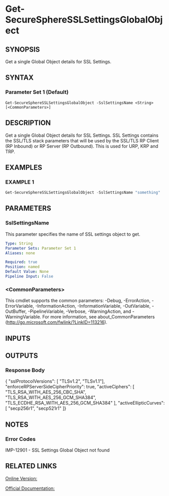 ﻿# Get-SecureSphereSSLSettingsGlobalObject

## SYNOPSIS
Get a single Global Object details for SSL Settings.

## SYNTAX

### Parameter Set 1 (Default)
```
Get-SecureSphereSSLSettingsGlobalObject -SslSettingsName <String> [<CommonParameters>]
```

## DESCRIPTION
Get a single Global Object details for SSL Settings. SSL Settings contains the SSL/TLS stack parameters that will be used by the SSL/TLS RP Client (RP Inbound) or RP Server (RP Outbound). This is used for URP, KRP and TRP.

## EXAMPLES

### EXAMPLE 1

```powershell
Get-SecureSphereSSLSettingsGlobalObject -SslSettingsName "something"
```

## PARAMETERS

### SslSettingsName
This parameter specifies the name of SSL settings object to get.

```yaml
Type: String
Parameter Sets: Parameter Set 1
Aliases: none

Required: true
Position: named
Default Value: None
Pipeline Input: False
```

### \<CommonParameters\>
This cmdlet supports the common parameters: -Debug, -ErrorAction, -ErrorVariable, -InformationAction, -InformationVariable, -OutVariable, -OutBuffer, -PipelineVariable, -Verbose, -WarningAction, and -WarningVariable. For more information, see about_CommonParameters (http://go.microsoft.com/fwlink/?LinkID=113216).

## INPUTS

## OUTPUTS

### Response Body
{
"sslProtocolVersions": [
"TLSv1.2",
"TLSv1.1"],
"enforceRPServerSideCipherPriority": true,
"activeCiphers": [
"TLS_RSA_WITH_AES_256_CBC_SHA",
"TLS_RSA_WITH_AES_256_GCM_SHA384",
"TLS_ECDHE_RSA_WITH_AES_256_GCM_SHA384"
],
"activeEllipticCurves": [
"secp256r1",
"secp521r1"
]}

## NOTES

### Error Codes
IMP-12901 - SSL Settings Global Object not found

## RELATED LINKS

[Online Version:](https://github.com/akshinmustafayev/SecureSpherePS/tree/master/Documentation)

[Official Documentation:](https://docs.imperva.com/bundle/v13.6-api-reference-guide/page/66833.htm)



